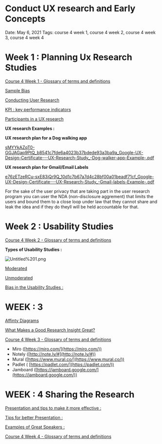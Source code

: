# Conduct UX research and Early Concepts

Date: May 6, 2021
Tags: course 4 week 1, course 4 week 2, course 4 week 3, course 4 week 4

# **Week 1 : Planning Ux Research Studies**

[Course 4 Week 1 - Glossary of terms and definitions](https://docs.google.com/document/d/10x4e130w-gpp_qQGqXLGjmzWbOvhOzSVGcuAVIPsA2M/edit?resourcekey=0-4y98F5Vzy63NSqeAy4Z-hA)

[](https://docs.google.com/document/d/1toX54uaOnCQPPjAb1-a7QPRzpgg1aAt6oezOEjnyjQQ/template/preview)

[Sample Bias ](Sample%20Bias%20a32341901f6640898a1142d173b2183d.md)

[Conducting User Research](Conducting%20User%20Research%203ea3a1355f2f46e19cdf24861dc318f7.md)

[KPI : key performance indicators](KPI%20key%20performance%20indicators%20729b526fa28946b6ad83ec74c7469226.md)

[Participants in a UX research](Participants%20in%20a%20UX%20research%202da2f5896c6b45d78fc715d2e71ea907.md)

**UX research Examples :** 

**UX research plan for a Dog walking app** 

[sMYYkAZqT0-GGJAGap9PtQ_b8541c7fde6a4023b37bdede93a3ba9a_Google-UX-Design-Certificate---UX-Research-Study_-Dog-walker-app-Example-.pdf](sMYYkAZqT0-GGJAGap9PtQ_b8541c7fde6a4023b37bdede93a3ba9a_Google-UX-Design-Certificate---UX-Research-Study_-Dog-walker-app-Example-.pdf)

**UX research plan for Gmail/Email Labels**

[e76zETzeRCu-sxE83iQr9Q_10d1c7b67a7d4c28bf00a01beadf71cf_Google-UX-Design-Certificate---UX-Research-Study_-Gmail-labels-Example-.pdf](e76zETzeRCu-sxE83iQr9Q_10d1c7b67a7d4c28bf00a01beadf71cf_Google-UX-Design-Certificate---UX-Research-Study_-Gmail-labels-Example-.pdf)

For the sake of the user privacy that are taking part in the user research program you can user the NDA (non-disclosure aggrement) that limits the users and bound them to a close loop under law that they cannot share and leak the idea and if they do theyll will be held accountable for that.

# Week 2 : Usability Studies

[Course 4 Week 2 - Glossary of terms and definitions](https://docs.google.com/document/d/1NpNIWMfpX7Fl-cJ1BpR-sfCZxcKn9F6iuLxt69IeAD0/edit)

**Types of Usability Studies :** 

![Untitled%201.png](Untitled%201.png)

[Moderated ](Moderated%20c454e42de6c34e3c812ca384996768e4.md)

[Unmoderated ](Unmoderated%20aa8b0bf11f4b44cb9345645434e22140.md)

[Bias in the Usability Studies : ](Bias%20in%20the%20Usability%20Studies%20aa0f57a164ca464c86ba9d3010f59226.md)

# WEEK : 3

[Affinty Diagrams ](Affinty%20Diagrams%2054324062a3c0436c9b99fd7fe4733a78.md)

[What Makes a Good Research Insight Great?](https://www.uxmatters.com/mt/archives/2017/06/what-makes-a-good-research-insight-great.php)

[Course 4 Week 3 - Glossary of terms and definitions](https://docs.google.com/document/d/1NfRNjNLK7K02n18WuDn23ikljLrx8njTjXlJa6ecaI8/edit?usp=drivesdk)

- Miro ([https://miro.com/](https://miro.com/))
- Notely ([http://note.ly/#](http://note.ly/#))
- Mural ([https://www.mural.co/](https://www.mural.co/))
- Padlet ( [https://padlet.com/](https://padlet.com/))
- Jamboard ([https://jamboard.google.com/](https://jamboard.google.com/))

# WEEK :  4 Sharing the Research

[Presentation and tips to make it more effective : ](Presentation%20and%20tips%20to%20make%20it%20more%20effective%20fa4b541a377a466fa73aa2840659220e.md)

[Tips for better Presentation  :](Tips%20for%20better%20Presentation%2081ff5dc1fde649299a44a9f344c9709b.md)

[Examples of Great Speakers :](Examples%20of%20Great%20Speakers%20c9a9b5074bac470f9ee2e4984ad082d3.md)

[Course 4 Week 4 - Glossary of terms and definitions](https://docs.google.com/document/d/11s4GBnC3ZqGNS0JGdaZmbk9ZliZkSe8q0361DmySQ04/edit)